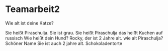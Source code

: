 # Teamarbeit2
Wie alt ist deine Katze? 


Sie heißt Piraschulja.  Sie ist grau.
Sie heißt Piraschulja das heißt Kuchen auf russisch
Wie heißt dein Hund?
Rocky, der ist 2 Jahre alt. wie alt Piraschulja? Schöner Name
 Sie ist auch 2 jahre alt. 
 Schokoladentorte
 